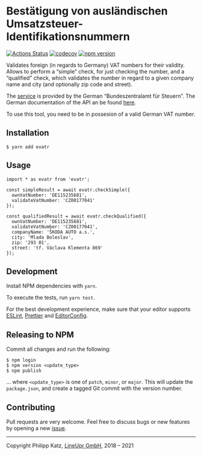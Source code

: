 # Bestätigung von ausländischen Umsatzsteuer-Identifikationsnummern

[![Actions Status](https://github.com/qqilihq/evatr/workflows/CI/badge.svg)](https://github.com/qqilihq/evatr/actions)
[![codecov](https://codecov.io/gh/qqilihq/evatr/branch/master/graph/badge.svg)](https://codecov.io/gh/qqilihq/evatr)
[![npm version](https://badge.fury.io/js/evatr.svg)](https://badge.fury.io/js/evatr)

Validates foreign (in regards to Germany) VAT numbers for their validity. Allows to perform a “simple” check, for just checking the number, and a “qualified” check, which validates the number in regard to a given company name and city (and optionally zip code and street).

The [service](https://evatr.bff-online.de/eVatR/index_html) is provided by the German “Bundeszentralamt für Steuern”. The German documentation of the API an be found [here](https://evatr.bff-online.de/eVatR/xmlrpc/).

To use this tool, you need to be in possesion of a valid German VAT number.

## Installation

```
$ yarn add evatr
```

## Usage

```
import * as evatr from 'evatr';

const simpleResult = await evatr.checkSimple({
  ownVatNumber: 'DE115235681',
  validateVatNumber: 'CZ00177041'
});

const qualifiedResult = await evatr.checkQualified({
  ownVatNumber: 'DE115235681',
  validateVatNumber: 'CZ00177041',
  companyName: 'ŠKODA AUTO a.s.',
  city: 'Mlada Boleslav',
  zip: '293 01',
  street: 'tř. Václava Klementa 869'
});
```

## Development

Install NPM dependencies with `yarn`.

To execute the tests, run `yarn test`.

For the best development experience, make sure that your editor supports [ESLint](https://github.com/Microsoft/vscode-eslint), [Prettier](https://marketplace.visualstudio.com/items?itemName=esbenp.prettier-vscode) and [EditorConfig](http://editorconfig.org).

## Releasing to NPM

Commit all changes and run the following:

```
$ npm login
$ npm version <update_type>
$ npm publish
```

… where `<update_type>` is one of `patch`, `minor`, or `major`. This will update the `package.json`, and create a tagged Git commit with the version number.

## Contributing

Pull requests are very welcome. Feel free to discuss bugs or new features by opening a new [issue](https://github.com/qqilihq/evatr/issues).


- - -

Copyright Philipp Katz, [LineUpr GmbH](http://lineupr.com), 2018 – 2021
